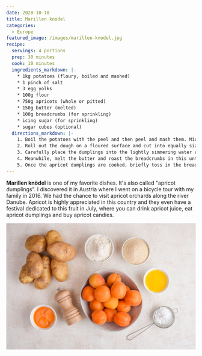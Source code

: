```yaml
---
date: 2020-10-10
title: Marillen knödel
categories:
  - Europe
featured_image: /images/marillen-knodel.jpg
recipe:
  servings: 4 portions
  prep: 30 minutes
  cook: 10 minutes
  ingredients_markdown: |-
    * 1kg potatoes (floury, boiled and mashed)
    * 1 pinch of salt
    * 3 egg yolks
    * 100g flour
    * 750g apricots (whole or pitted)
    * 150g butter (melted)
    * 100g breadcrumbs (for sprinkling)
    * icing sugar (for sprinkling)
    * sugar cubes (optional)
  directions_markdown: |-
    1. Boil the potatoes with the peel and then peel and mash them. Mix with salt, egg yolks and flour and knead to form a smooth dough.
    2. Roll out the dough on a floured surface and cut into equally sized pieces. Take each piece and flatten into a small round circle shape in your hands. Place an apricot in the centre of each and then shape the dough around it into a dumpling so that the fruit is fully enclosed.
    3. Carefully place the dumplings into the lightly simmering water and leave to cook for approx. 10 minutes until cooked and floating on the surface.
    4. Meanwhile, melt the butter and roast the breadcrumbs in this until they are golden brown.
    5. Once the apricot dumplings are cooked, briefly toss in the breadcrumbs and sprinkle with icin sugar. Serve immediately.
---
```

**Marillen knödel** is one of my favorite dishes. It's also called "apricot dumplings". I discovered it in Austria where I went on a bicycle tour with my family in 2016. We had the chance to visit apricot orchards along the river Danube. Apricot is highly appreciated in this country and they even have a festival dedicated to this fruit in July, where you can drink apricot juice, eat apricot dumplings and buy apricot candies.

![Marillen knödle ingredients](/images/ingredients.jpg)
